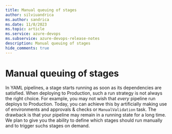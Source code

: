 ```yaml
---
title: Manual queuing of stages
author: silviuandrica
ms.author: sandrica
ms.date: 11/8/2023
ms.topic: article
ms.service: azure-devops
ms.subservice: azure-devops-release-notes
description: Manual queuing of stages
hide_comments: true 
---
```


# Manual queuing of stages

In YAML pipelines, a stage starts running as soon as its dependencies are satisfied.
When deploying to Production, such a run strategy is not always the right choice.
For example, you may not wish that _every_ pipeline run deploys to Production.
Today, you can achieve this by artificially making use of environments and approvals & checks or `ManualValidation` task. 
The drawback is that your pipeline may remain in a running state for a long time.
We plan to give you the ability to define which stages should run manually and to trigger suchs stages on demand.

